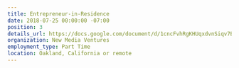 ```yaml
---
title: Entrepreneur-in-Residence
date: 2018-07-25 00:00:00 -07:00
position: 3
details_url: https://docs.google.com/document/d/1cncFvhRgKHUqxdvnSiqv7B-ihHEQq0mr2zlrpmqnGqA/edit
organization: New Media Ventures
employment_type: Part Time
location: Oakland, California or remote
---
```


